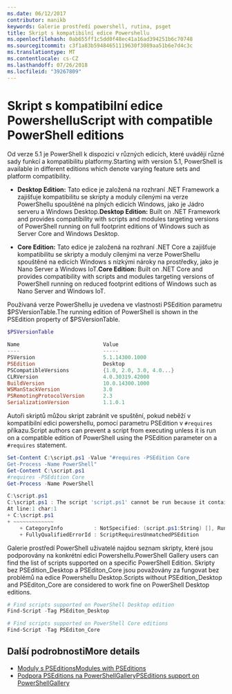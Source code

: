 ```yaml
---
ms.date: 06/12/2017
contributor: manikb
keywords: Galerie prostředí powershell, rutina, psget
title: Skript s kompatibilní edice Powershellu
ms.openlocfilehash: 0ab655ff1c5dd0f48ec41a16ad394251b6c70748
ms.sourcegitcommit: c3f1a83b59484651119630f3089aa51b6e7d4c3c
ms.translationtype: MT
ms.contentlocale: cs-CZ
ms.lasthandoff: 07/26/2018
ms.locfileid: "39267809"
---
```

# <a name="script-with-compatible-powershell-editions"></a><span data-ttu-id="1aed6-103">Skript s kompatibilní edice Powershellu</span><span class="sxs-lookup"><span data-stu-id="1aed6-103">Script with compatible PowerShell editions</span></span>

<span data-ttu-id="1aed6-104">Od verze 5.1 je PowerShell k dispozici v různých edicích, které uvádějí různé sady funkcí a kompatibilitu platformy.</span><span class="sxs-lookup"><span data-stu-id="1aed6-104">Starting with version 5.1, PowerShell is available in different editions which denote varying feature sets and platform compatibility.</span></span>

- <span data-ttu-id="1aed6-105">**Desktop Edition:** Tato edice je založená na rozhraní .NET Framework a zajišťuje kompatibilitu se skripty a moduly cílenými na verze PowerShellu spouštěné na plných edicích Windows, jako je Jádro serveru a Windows Desktop.</span><span class="sxs-lookup"><span data-stu-id="1aed6-105">**Desktop Edition:** Built on .NET Framework and provides compatibility with scripts and modules targeting versions of PowerShell running on full footprint editions of Windows such as Server Core and Windows Desktop.</span></span>

- <span data-ttu-id="1aed6-106">**Core Edition:** Tato edice je založená na rozhraní .NET Core a zajišťuje kompatibilitu se skripty a moduly cílenými na verze PowerShellu spouštěné na edicích Windows s nízkými nároky na prostředky, jako je Nano Server a Windows IoT.</span><span class="sxs-lookup"><span data-stu-id="1aed6-106">**Core Edition:** Built on .NET Core and provides compatibility with scripts and modules targeting versions of PowerShell running on reduced footprint editions of Windows such as Nano Server and Windows IoT.</span></span>

<span data-ttu-id="1aed6-107">Používaná verze PowerShellu je uvedena ve vlastnosti PSEdition parametru $PSVersionTable.</span><span class="sxs-lookup"><span data-stu-id="1aed6-107">The running edition of PowerShell is shown in the PSEdition property of $PSVersionTable.</span></span>

```powershell
$PSVersionTable

Name                           Value
----                           -----
PSVersion                      5.1.14300.1000
PSEdition                      Desktop
PSCompatibleVersions           {1.0, 2.0, 3.0, 4.0...}
CLRVersion                     4.0.30319.42000
BuildVersion                   10.0.14300.1000
WSManStackVersion              3.0
PSRemotingProtocolVersion      2.3
SerializationVersion           1.1.0.1
```

<span data-ttu-id="1aed6-108">Autoři skriptů můžou skript zabránit ve spuštění, pokud neběží v kompatibilní edici powershellu, pomocí parametru PSEdition v `#requires` příkazu.</span><span class="sxs-lookup"><span data-stu-id="1aed6-108">Script authors can prevent a script from executing unless it is run on a compatible edition of PowerShell using the PSEdition parameter on a `#requires` statement.</span></span>

```powershell
Set-Content C:\script.ps1 -Value "#requires -PSEdition Core
Get-Process -Name PowerShell"
Get-Content C:\script.ps1
#requires -PSEdition Core
Get-Process -Name PowerShell

C:\script.ps1
C:\script.ps1 : The script 'script.ps1' cannot be run because it contained a "#requires" statement for PowerShell Core edition. The edition of PowerShell that is required by the script does not match the currently running PowerShell Desktop edition.
At line:1 char:1
+ C:\script.ps1
+ ~~~~~~~~~~~~~
    + CategoryInfo          : NotSpecified: (script.ps1:String) [], RuntimeException
    + FullyQualifiedErrorId : ScriptRequiresUnmatchedPSEdition
```

<span data-ttu-id="1aed6-109">Galerie prostředí PowerShell uživatelé najdou seznam skripty, které jsou podporovány na konkrétní edici Powershellu.</span><span class="sxs-lookup"><span data-stu-id="1aed6-109">PowerShell Gallery users can find the list of scripts supported on a specific PowerShell Edition.</span></span>
<span data-ttu-id="1aed6-110">Skripty bez PSEdition_Desktop a PSEditon_Core jsou považovány za fungovat bez problémů na edice Powershellu Desktop.</span><span class="sxs-lookup"><span data-stu-id="1aed6-110">Scripts without PSEdition_Desktop and PSEditon_Core are considered to work fine on PowerShell Desktop editions.</span></span>

```powershell
# Find scripts supported on PowerShell Desktop edition
Find-Script -Tag PSEditon_Desktop

# Find scripts supported on PowerShell Core editions
Find-Script -Tag PSEditon_Core
```

## <a name="more-details"></a><span data-ttu-id="1aed6-111">Další podrobnosti</span><span class="sxs-lookup"><span data-stu-id="1aed6-111">More details</span></span>

- [<span data-ttu-id="1aed6-112">Moduly s PSEditions</span><span class="sxs-lookup"><span data-stu-id="1aed6-112">Modules with PSEditions</span></span>](module-psedition-support.md)
- [<span data-ttu-id="1aed6-113">Podpora PSEditions na PowerShellGallery</span><span class="sxs-lookup"><span data-stu-id="1aed6-113">PSEditions support on PowerShellGallery</span></span>](../how-to/finding-items/searching-by-psedition.md)
